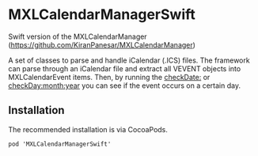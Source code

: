 # MXLCalendarManagerSwift
Swift version of the MXLCalendarManager (https://github.com/KiranPanesar/MXLCalendarManager)

A set of classes to parse and handle iCalendar (.ICS) files. The framework can parse through an iCalendar file and extract all VEVENT objects into MXLCalendarEvent items. Then, by running the [checkDate:](https://github.com/ramonvasc/MXLCalendarManagerSwift/blob/c4cf1f27845172189f568100f907e4e7eecaa015/MXLCalendarManagerSwift/MXLCalendarEvent.swift#L351) or [checkDay:month:year](https://github.com/ramonvasc/MXLCalendarManagerSwift/blob/c4cf1f27845172189f568100f907e4e7eecaa015/MXLCalendarManagerSwift/MXLCalendarEvent.swift#L339) you can see if the event occurs on a certain day.

Installation
---
The recommended installation is via CocoaPods.

```
pod 'MXLCalendarManagerSwift'
```

